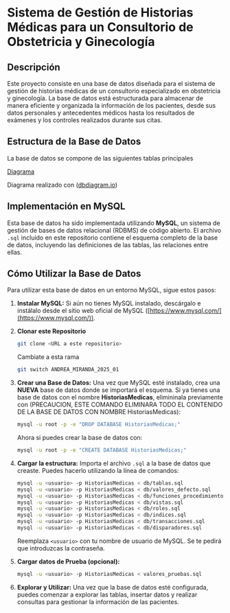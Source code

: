 # Sistema de Gestión de Historias Médicas para un Consultorio de Obstetricia y Ginecología

## Descripción

Este proyecto consiste en una base de datos diseñada para el sistema de gestión de historias médicas de un consultorio especializado en obstetricia y ginecología. La base de datos está estructurada para almacenar de manera eficiente y organizada la información de los pacientes, desde sus datos personales y antecedentes médicos hasta los resultados de exámenes y los controles realizados durante sus citas.

## Estructura de la Base de Datos

La base de datos se compone de las siguientes tablas principales

[Diagrama](diagrama/tablas.pdf)

Diagrama realizado con ([dbdiagram.io](dbdiagram.io))

## Implementación en MySQL
Esta base de datos ha sido implementada utilizando **MySQL**, un sistema de gestión de bases de datos relacional (RDBMS) de código abierto. El archivo `.sql` incluido en este repositorio contiene el esquema completo de la base de datos, incluyendo las definiciones de las tablas, las relaciones entre ellas.

## Cómo Utilizar la Base de Datos
Para utilizar esta base de datos en un entorno MySQL, sigue estos pasos:

1.  **Instalar MySQL:** Si aún no tienes MySQL instalado, descárgalo e instálalo desde el sitio web oficial de MySQL ([https://www.mysql.com/](https://www.mysql.com/)).

2. **Clonar este Repositorio**
    ```bash
    git clone <URL a este repositorio>
    ```
    Cambiate a esta rama
    ```bash
    git switch ANDREA_MIRANDA_2025_01
    ```
 
3.  **Crear una Base de Datos:** Una vez que MySQL esté instalado, crea una **NUEVA** base de datos donde se importará el esquema.
    Si ya tienes una base de datos con el nombre **HistoriasMedicas**, elimininala previamente con (PRECAUCION, ESTE COMANDO ELIMINARA TODO EL CONTENIDO DE LA BASE DE DATOS CON NOMBRE HistoriasMedicas):
    ```bash
    mysql -u root -p -e "DROP DATABASE HistoriasMedicas;"
    ```
    Ahora si puedes crear la base de datos con:
    ```bash
    mysql -u root -p -e "CREATE DATABASE HistoriasMedicas;"
    ```

4.  **Cargar la estructura:** Importa el archivo `.sql` a la base de datos que creaste. Puedes hacerlo utilizando la línea de comandos:
    ```bash
    mysql -u <usuario> -p HistoriasMedicas < db/tablas.sql
    mysql -u <usuario> -p HistoriasMedicas < db/valores_defecto.sql
    mysql -u <usuario> -p HistoriasMedicas < db/funciones_procedimientos.sql
    mysql -u <usuario> -p HistoriasMedicas < db/vistas.sql
    mysql -u <usuario> -p HistoriasMedicas < db/roles.sql
    mysql -u <usuario> -p HistoriasMedicas < db/indices.sql
    mysql -u <usuario> -p HistoriasMedicas < db/transacciones.sql
    mysql -u <usuario> -p HistoriasMedicas < db/disparadores.sql
    ```
    Reemplaza `<usuario>` con tu nombre de usuario de MySQL. Se te pedirá que introduzcas la contraseña.

5.  **Cargar datos de Prueba (opcional):** 
    ```bash
    mysql -u <usuario> -p HistoriasMedicas < valores_pruebas.sql
    ```

6.  **Explorar y Utilizar:** Una vez que la base de datos esté configurada, puedes comenzar a explorar las tablas, insertar datos y realizar consultas para gestionar la información de las pacientes.
